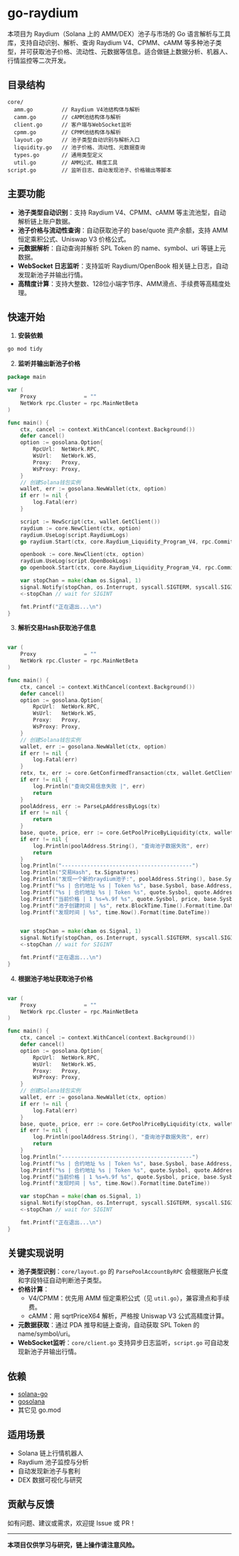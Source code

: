# go-raydium

本项目为 Raydium（Solana 上的 AMM/DEX）池子与市场的 Go 语言解析与工具库，支持自动识别、解析、查询 Raydium V4、CPMM、cAMM 等多种池子类型，并可获取池子价格、流动性、元数据等信息。适合做链上数据分析、机器人、行情监控等二次开发。

## 目录结构

```
core/
  amm.go         // Raydium V4池结构体与解析
  camm.go        // cAMM池结构体与解析
  client.go      // 客户端与WebSocket监听
  cpmm.go        // CPMM池结构体与解析
  layout.go      // 池子类型自动识别与解析入口
  liquidity.go   // 池子价格、流动性、元数据查询
  types.go       // 通用类型定义
  util.go        // AMM公式、精度工具
script.go        // 监听日志、自动发现池子、价格输出等脚本
```

## 主要功能

- **池子类型自动识别**：支持 Raydium V4、CPMM、cAMM 等主流池型，自动解析链上账户数据。
- **池子价格与流动性查询**：自动获取池子的 base/quote 资产余额，支持 AMM 恒定乘积公式、Uniswap V3 价格公式。
- **元数据解析**：自动查询并解析 SPL Token 的 name、symbol、uri 等链上元数据。
- **WebSocket 日志监听**：支持监听 Raydium/OpenBook 相关链上日志，自动发现新池子并输出行情。
- **高精度计算**：支持大整数、128位小端字节序、AMM滑点、手续费等高精度处理。

## 快速开始

1. **安装依赖**

```bash
go mod tidy
```

2. **监听并输出新池子价格**

```go
package main

var (
	Proxy               = ""
	NetWork rpc.Cluster = rpc.MainNetBeta
)

func main() {
	ctx, cancel := context.WithCancel(context.Background())
	defer cancel()
	option := gosolana.Option{
		RpcUrl:  NetWork.RPC,
		WsUrl:   NetWork.WS,
		Proxy:   Proxy,
		WsProxy: Proxy,
	}
	// 创建Solana钱包实例
	wallet, err := gosolana.NewWallet(ctx, option)
	if err != nil {
		log.Fatal(err)
	}

	script := NewScript(ctx, wallet.GetClient())
	raydium := core.NewClient(ctx, option)
	raydium.UseLog(script.RaydiumLogs)
	go raydium.Start(ctx, core.Raydium_Liquidity_Program_V4, rpc.CommitmentProcessed)

	openbook := core.NewClient(ctx, option)
	raydium.UseLog(script.OpenBookLogs)
	go openbook.Start(ctx, core.Raydium_Liquidity_Program_V4, rpc.CommitmentProcessed)

	var stopChan = make(chan os.Signal, 1)
	signal.Notify(stopChan, os.Interrupt, syscall.SIGTERM, syscall.SIGINT)
	<-stopChan // wait for SIGINT

	fmt.Printf("正在退出...\n")
}

```

3. **解析交易Hash获取池子信息**

```go

var (
	Proxy               = ""
	NetWork rpc.Cluster = rpc.MainNetBeta
)

func main() {
	ctx, cancel := context.WithCancel(context.Background())
	defer cancel()
	option := gosolana.Option{
		RpcUrl:  NetWork.RPC,
		WsUrl:   NetWork.WS,
		Proxy:   Proxy,
		WsProxy: Proxy,
	}
	// 创建Solana钱包实例
	wallet, err := gosolana.NewWallet(ctx, option)
	if err != nil {
		log.Fatal(err)
	}
	retx, tx, err := core.GetConfirmedTransaction(ctx, wallet.GetClient(), solana.MustSignatureFromBase58("5CVDHTjoXRw47MoQn6CYx7imiEinFyvNT7BY85LXpBSWYgNu7ErtEh8tA3rw8Za7qfkhwksbNGnuKmxupYtpYfpU"))
	if err != nil {
		log.Println("查询交易信息失败 |", err)
		return
	}
	poolAddress, err := ParseLpAddressByLogs(tx)
	if err != nil {
		return
	}
	base, quote, price, err := core.GetPoolPriceByLiquidity(ctx, wallet.GetClient(), poolAddress)
	if err != nil {
		log.Println(poolAddress.String(), "查询池子数据失败", err)
		return
	}
	log.Println("-----------------------------------------")
	log.Println("交易Hash", tx.Signatures)
	log.Println("发现一个新的raydium池子:", poolAddress.String(), base.Sysbol, "-", quote.Sysbol)
	log.Printf("%s | 合约地址 %s | Token %s", base.Sysbol, base.Address, base.Mint)
	log.Printf("%s | 合约地址 %s | Token %s", quote.Sysbol, quote.Address, quote.Mint)
	log.Printf("当前价格 | 1 %s=%.9f %s", quote.Sysbol, price, base.Sysbol)
	log.Printf("池子创建时间 | %s", retx.BlockTime.Time().Format(time.DateTime))
	log.Printf("发现时间 | %s", time.Now().Format(time.DateTime))


	var stopChan = make(chan os.Signal, 1)
	signal.Notify(stopChan, os.Interrupt, syscall.SIGTERM, syscall.SIGINT)
	<-stopChan // wait for SIGINT

	fmt.Printf("正在退出...\n")
}
```
4. **根据池子地址获取池子价格**
```go

var (
	Proxy               = ""
	NetWork rpc.Cluster = rpc.MainNetBeta
)

func main() {
	ctx, cancel := context.WithCancel(context.Background())
	defer cancel()
	option := gosolana.Option{
		RpcUrl:  NetWork.RPC,
		WsUrl:   NetWork.WS,
		Proxy:   Proxy,
		WsProxy: Proxy,
	}
	// 创建Solana钱包实例
	wallet, err := gosolana.NewWallet(ctx, option)
	if err != nil {
		log.Fatal(err)
	}
	base, quote, price, err := core.GetPoolPriceByLiquidity(ctx, wallet.GetClient(), solana.MustPublicKeyFromBase58("74iTFH46SHuzD6YRVpFCGu911XMv2oqThqMyyZK9w7vX"))
	if err != nil {
		log.Println(poolAddress.String(), "查询池子数据失败", err)
		return
	}
	log.Println("-----------------------------------------")
	log.Printf("%s | 合约地址 %s | Token %s", base.Sysbol, base.Address, base.Mint)
	log.Printf("%s | 合约地址 %s | Token %s", quote.Sysbol, quote.Address, quote.Mint)
	log.Printf("当前价格 | 1 %s=%.9f %s", quote.Sysbol, price, base.Sysbol)
	log.Printf("发现时间 | %s", time.Now().Format(time.DateTime))

	var stopChan = make(chan os.Signal, 1)
	signal.Notify(stopChan, os.Interrupt, syscall.SIGTERM, syscall.SIGINT)
	<-stopChan // wait for SIGINT

	fmt.Printf("正在退出...\n")
}
```
## 关键实现说明

- **池子类型识别**：`core/layout.go` 的 `ParsePoolAccountByRPC` 会根据账户长度和字段特征自动判断池子类型。
- **价格计算**：
  - V4/CPMM：优先用 AMM 恒定乘积公式（见 `util.go`），兼容滑点和手续费。
  - cAMM：用 sqrtPriceX64 解析，严格按 Uniswap V3 公式高精度计算。
- **元数据获取**：通过 PDA 推导和链上查询，自动获取 SPL Token 的 name/symbol/uri。
- **WebSocket监听**：`core/client.go` 支持异步日志监听，`script.go` 可自动发现新池子并输出行情。

## 依赖

- [solana-go](https://github.com/gagliardetto/solana-go)
- [gosolana](https://github.com/go-enols/gosolana)
- 其它见 go.mod

## 适用场景

- Solana 链上行情机器人
- Raydium 池子监控与分析
- 自动发现新池子与套利
- DEX 数据可视化与研究

## 贡献与反馈

如有问题、建议或需求，欢迎提 Issue 或 PR！

---

**本项目仅供学习与研究，链上操作请注意风险。**
